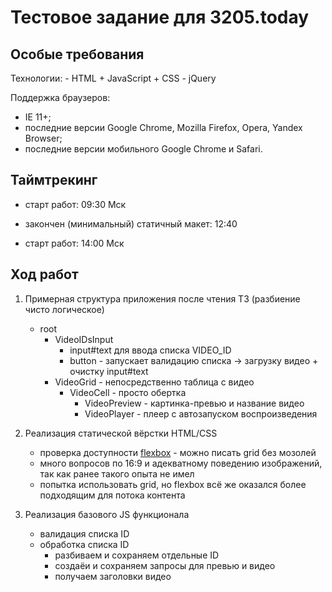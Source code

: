 # Тестовое задание для 3205.today

## Особые требования

Технологии:
    - HTML + JavaScript + CSS
    - jQuery

Поддержка браузеров:
- IE 11+;
- последние версии Google Chrome, Mozilla Firefox, Opera, Yandex Browser;
- последние версии мобильного Google Chrome и Safari.

## Таймтрекинг

- старт работ: 09:30 Мск
- закончен (минимальный) статичный макет: 12:40

- старт работ: 14:00 Мск

## Ход работ

1) Примерная структура приложения после чтения ТЗ (разбиение чисто логическое)
    - root
        - VideoIDsInput
            - input#text для ввода списка VIDEO_ID
            - button - запускает валидацию списка -> загрузку видео + очистку input#text
        - VideoGrid - непосредственно таблица с видео
            - VideoCell - просто обертка
                - VideoPreview - картинка-превью и название видео
                - VideoPlayer - плеер с автозапуском воспроизведения

2) Реализация статической вёрстки HTML/CSS
    - проверка доступности [flexbox](https://caniuse.com/#feat=flexbox) - можно писать grid без мозолей
    - много вопросов по 16:9 и адекватному поведению изображений, так как ранее такого опыта не имел
    - попытка использовать grid, но flexbox всё же оказался более подходящим для потока контента
    
3) Реализация базового JS функционала
    - валидация списка ID
    - обработка списка ID
        - разбиваем и сохраняем отдельные ID
        - создаёи и сохраняем запросы для превью и видео
        - получаем заголовки видео
